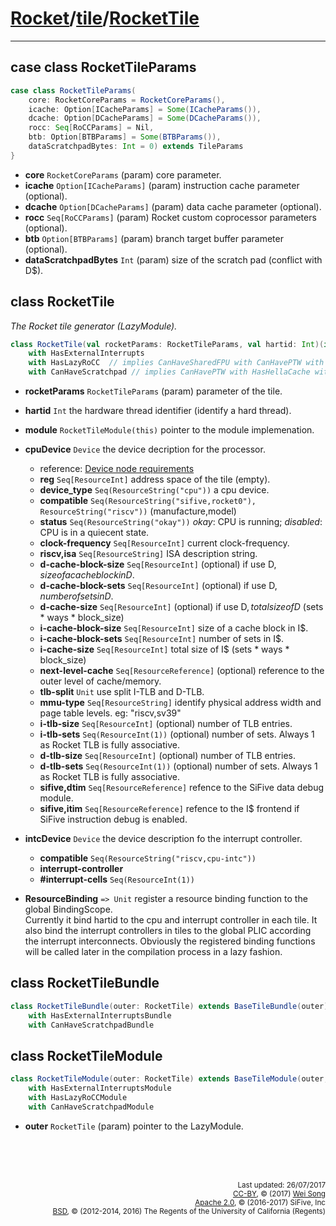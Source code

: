 [Rocket](../Readme.md)/[tile](../tile.md)/[RocketTile](https://github.com/freechipsproject/rocket-chip/blob/master/src/main/scala/tile/RocketTile.scala)
========================


**********************

## case class RocketTileParams

~~~scala
case class RocketTileParams(
    core: RocketCoreParams = RocketCoreParams(),
    icache: Option[ICacheParams] = Some(ICacheParams()),
    dcache: Option[DCacheParams] = Some(DCacheParams()),
    rocc: Seq[RoCCParams] = Nil,
    btb: Option[BTBParams] = Some(BTBParams()),
    dataScratchpadBytes: Int = 0) extends TileParams
}
~~~

+ **core** `RocketCoreParams` (param) core parameter.
+ **icache** `Option[ICacheParams]` (param) instruction cache parameter (optional).
+ **dcache** `Option[DCacheParams]` (param) data cache parameter (optional).
+ **rocc** `Seq[RoCCParams]` (param) Rocket custom coprocessor parameters (optional).
+ **btb** `Option[BTBParams]` (param) branch target buffer parameter (optional).
+ **dataScratchpadBytes** `Int` (param) size of the scratch pad (conflict with D$).

## class RocketTile
*The Rocket tile generator (LazyModule).*

~~~scala
class RocketTile(val rocketParams: RocketTileParams, val hartid: Int)(implicit p: Parameters) extends BaseTile(rocketParams)(p)
    with HasExternalInterrupts
    with HasLazyRoCC  // implies CanHaveSharedFPU with CanHavePTW with HasHellaCache
    with CanHaveScratchpad // implies CanHavePTW with HasHellaCache with HasICacheFrontend
~~~

+ **rocketParams** `RocketTileParams` (param) parameter of the tile.
+ **hartid** `Int` the hardware thread identifier (identify a hard thread).
+ **module** `RocketTileModule(this)` pointer to the module implemenation.
+ **cpuDevice** `Device` the device decription for the processor.
  - reference: [Device node requirements](https://github.com/devicetree-org/devicetree-specification/blob/master/source/devicenodes.rst)
  - **reg** `Seq[ResourceInt]` address space of the tile (empty).
  - **device\_type** `Seq(ResourceString("cpu"))` a cpu device.
  - **compatible** `Seq(ResourceString("sifive,rocket0"), ResourceString("riscv"))` (manufacture,model)
  - **status** `Seq(ResourceString("okay"))` _okay_: CPU is running; _disabled_: CPU is in a quiecent state.
  - **clock-frequency** `Seq[ResourceInt]` current clock-frequency.
  - **riscv,isa** `Seq[ResourceString]` ISA description string.
  - **d-cache-block-size** `Seq[ResourceInt]` (optional) if use D$, size of a cache block in D$.
  - **d-cache-block-sets** `Seq[ResourceInt]` (optional) if use D$, number of sets in D$.
  - **d-cache-size** `Seq[ResourceInt]` (optional) if use D$, total size of D$ (sets \* ways \* block\_size)
  - **i-cache-block-size** `Seq[ResourceInt]` size of a cache block in I$.
  - **i-cache-block-sets** `Seq[ResourceInt]` number of sets in I$.
  - **i-cache-size** `Seq[ResourceInt]` total size of I$ (sets \* ways \* block\_size)
  - **next-level-cache** `Seq[ResourceReference]` (optional) reference to the outer level of cache/memory.
  - **tlb-split** `Unit` use split I-TLB and D-TLB.
  - **mmu-type** `Seq[ResourceString]` identify physical address width and page table levels. eg: "riscv,sv39"
  - **i-tlb-size** `Seq[ResourceInt]` (optional) number of TLB entries.
  - **i-tlb-sets** `Seq(ResourceInt(1))` (optional) number of sets. Always 1 as Rocket TLB is fully associative.
  - **d-tlb-size** `Seq[ResourceInt]` (optional) number of TLB entries.
  - **d-tlb-sets** `Seq(ResourceInt(1))` (optional) number of sets. Always 1 as Rocket TLB is fully associative.
  - **sifive,dtim** `Seq[ResourceReference]` refence to the SiFive data debug module.
  - **sifive,itim** `Seq[ResourceReference]` refence to the I$ frontend if SiFive instruction debug is enabled.

+ **intcDevice** `Device` the device description fo the interrupt controller.
  - **compatible** `Seq(ResourceString("riscv,cpu-intc"))`
  - **interrupt-controller**
  - **#interrupt-cells** `Seq(ResourceInt(1))`

+ **ResourceBinding** `=> Unit` register a resource binding function to the global BindingScope.<br>
  Currently it bind hartid to the cpu and interrupt controller in each tile.
  It also bind the interrupt controllers in tiles to the global PLIC according the interrupt interconnects.
  Obviously the registered binding functions will be called later in the compilation process in a lazy fashion.

## class RocketTileBundle
~~~scala
class RocketTileBundle(outer: RocketTile) extends BaseTileBundle(outer)
    with HasExternalInterruptsBundle
    with CanHaveScratchpadBundle
~~~

## class RocketTileModule
~~~scala
class RocketTileModule(outer: RocketTile) extends BaseTileModule(outer, () => new RocketTileBundle(outer))
    with HasExternalInterruptsModule
    with HasLazyRoCCModule
    with CanHaveScratchpadModule
~~~

+ **outer** `RocketTile` (param) pointer to the LazyModule.



<br><br><br><p align="right">
<sub>
Last updated: 26/07/2017<br>
[CC-BY](https://creativecommons.org/licenses/by/3.0/), &copy; (2017) [Wei Song](mailto:wsong83@gmail.com)<br>
[Apache 2.0](https://github.com/freechipsproject/rocket-chip/blob/master/LICENSE.SiFive), &copy; (2016-2017) SiFive, Inc<br>
[BSD](https://github.com/freechipsproject/rocket-chip/blob/master/LICENSE.Berkeley), &copy; (2012-2014, 2016) The Regents of the University of California (Regents)
</sub>
</p>
